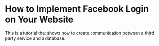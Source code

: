 # How to Implement Facebook Login on Your Website
This is a tutorial that shows how to create communication between a third party service and a database.
